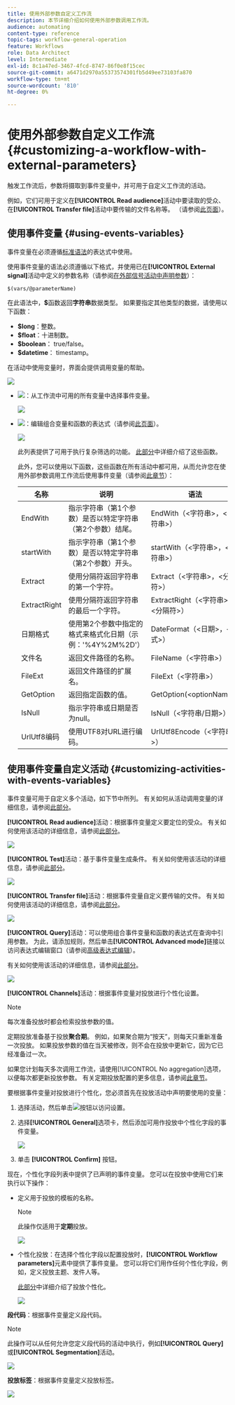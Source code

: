 ```yaml
---
title: 使用外部参数自定义工作流
description: 本节详细介绍如何使用外部参数调用工作流。
audience: automating
content-type: reference
topic-tags: workflow-general-operation
feature: Workflows
role: Data Architect
level: Intermediate
exl-id: 8c1a47ed-3467-4fcd-8747-86f0e8f15cec
source-git-commit: a6471d2970a55373574301fb5d49ee73103fa870
workflow-type: tm+mt
source-wordcount: '810'
ht-degree: 0%

---
```


# 使用外部参数自定义工作流 {#customizing-a-workflow-with-external-parameters}

触发工作流后，参数将摄取到事件变量中，并可用于自定义工作流的活动。

例如，它们可用于定义在&#x200B;**[!UICONTROL Read audience]**&#x200B;活动中要读取的受众、在&#x200B;**[!UICONTROL Transfer file]**&#x200B;活动中要传输的文件名称等。 （请参阅[此页面](../../automating/using/customizing-workflow-external-parameters.md)）。

## 使用事件变量 {#using-events-variables}

事件变量在必须遵循[标准语法](../../automating/using/advanced-expression-editing.md#standard-syntax)的表达式中使用。

使用事件变量的语法必须遵循以下格式，并使用已在&#x200B;**[!UICONTROL External signal]**&#x200B;活动中定义的参数名称（请参阅[在外部信号活动中声明参数](../../automating/using/declaring-parameters-external-signal.md)）：

```
$(vars/@parameterName)
```

在此语法中，**$**&#x200B;函数返回&#x200B;**字符串**&#x200B;数据类型。 如果要指定其他类型的数据，请使用以下函数：

* **$long**：整数。
* **$float**：十进制数。
* **$boolean**： true/false。
* **$datetime**： timestamp。

在活动中使用变量时，界面会提供调用变量的帮助。

![](assets/extsignal_callparameter.png)

* ![](assets/extsignal_picker.png)：从工作流中可用的所有变量中选择事件变量。

  ![](assets/wkf_test_activity_variables.png)

* ![](assets/extsignal_expression_editor.png)：编辑组合变量和函数的表达式（请参阅[此页面](../../automating/using/advanced-expression-editing.md)）。

  ![](assets/wkf_test_activity_variables_expression.png)

  此列表提供了可用于执行复杂筛选的功能。 [此部分](../../automating/using/list-of-functions.md)中详细介绍了这些函数。

  此外，您可以使用以下函数，这些函数在所有活动中都可用，从而允许您在使用外部参数调用工作流后使用事件变量（请参阅[此章节](../../automating/using/customizing-workflow-external-parameters.md#customizing-activities-with-events-variables)）：

  | 名称 | 说明 | 语法 |
  | ---------|----------|---------|
  | EndWith | 指示字符串（第1个参数）是否以特定字符串（第2个参数）结尾。 | EndWith（&lt;字符串>，&lt;字符串>） |
  | startWith | 指示字符串（第1个参数）是否以特定字符串（第2个参数）开头。 | startWith（&lt;字符串>，&lt;字符串>） |
  | Extract | 使用分隔符返回字符串的第一个字符。 | Extract（&lt;字符串>，&lt;分隔符>） |
  | ExtractRight | 使用分隔符返回字符串的最后一个字符。 | ExtractRight（&lt;字符串>，&lt;分隔符>） |
  | 日期格式 | 使用第2个参数中指定的格式来格式化日期（示例：&#39;%4Y%2M%2D&#39;） | DateFormat（&lt;日期>，&lt;格式>） |
  | 文件名 | 返回文件路径的名称。 | FileName（&lt;字符串>） |
  | FileExt | 返回文件路径的扩展名。 | FileExt（&lt;字符串>） |
  | GetOption | 返回指定函数的值。 | GetOption(&lt;optionName>) |
  | IsNull | 指示字符串或日期是否为null。 | IsNull（&lt;字符串/日期>） |
  | UrlUtf8编码 | 使用UTF8对URL进行编码。 | UrlUtf8Encode（&lt;字符串>） |

## 使用事件变量自定义活动 {#customizing-activities-with-events-variables}

事件变量可用于自定义多个活动，如下节中所列。 有关如何从活动调用变量的详细信息，请参阅[此部分](../../automating/using/customizing-workflow-external-parameters.md#using-events-variables)。

**[!UICONTROL Read audience]**&#x200B;活动：根据事件变量定义要定位的受众。 有关如何使用该活动的详细信息，请参阅[此部分](../../automating/using/read-audience.md)。

![](assets/extsignal_activities_audience.png)

**[!UICONTROL Test]**&#x200B;活动：基于事件变量生成条件。 有关如何使用该活动的详细信息，请参阅[此部分](../../automating/using/test.md)。

![](assets/extsignal_activities_test.png)

**[!UICONTROL Transfer file]**&#x200B;活动：根据事件变量自定义要传输的文件。 有关如何使用该活动的详细信息，请参阅[此部分](../../automating/using/transfer-file.md)。

![](assets/extsignal_activities_transfer.png)

**[!UICONTROL Query]**&#x200B;活动：可以使用组合事件变量和函数的表达式在查询中引用参数。 为此，请添加规则，然后单击&#x200B;**[!UICONTROL Advanced mode]**&#x200B;链接以访问表达式编辑窗口（请参阅[高级表达式编辑](../../automating/using/advanced-expression-editing.md)）。

有关如何使用该活动的详细信息，请参阅[此部分](../../automating/using/query.md)。

![](assets/extsignal_activities_query.png)

**[!UICONTROL Channels]**&#x200B;活动：根据事件变量对投放进行个性化设置。

>[!NOTE]
>
>每次准备投放时都会检索投放参数的值。
>
>定期投放准备基于投放&#x200B;**聚合期**。 例如，如果聚合期为“按天”，则每天只重新准备一次投放。 如果投放参数的值在当天被修改，则不会在投放中更新它，因为它已经准备过一次。
>
>如果您计划每天多次调用工作流，请使用[!UICONTROL No aggregation]选项，以便每次都更新投放参数。 有关定期投放配置的更多信息，请参阅[此章节](/help/automating/using/email-delivery.md#configuration)。

要根据事件变量对投放进行个性化，您必须首先在投放活动中声明要使用的变量：

1. 选择活动，然后单击![](assets/dlv_activity_params-24px.png)按钮以访问设置。
1. 选择&#x200B;**[!UICONTROL General]**&#x200B;选项卡，然后添加可用作投放中个性化字段的事件变量。

   ![](assets/extsignal_activities_delivery.png)

1. 单击 **[!UICONTROL Confirm]** 按钮。

现在，个性化字段列表中提供了已声明的事件变量。 您可以在投放中使用它们来执行以下操作：

* 定义用于投放的模板的名称。

  >[!NOTE]
  >
  >此操作仅适用于&#x200B;**定期**&#x200B;投放。

  ![](assets/extsignal_activities_template.png)

* 个性化投放：在选择个性化字段以配置投放时，**[!UICONTROL Workflow parameters]**&#x200B;元素中提供了事件变量。 您可以将它们用作任何个性化字段，例如，定义投放主题、发件人等。

  [此部分](../../designing/using/personalization.md)中详细介绍了投放个性化。

  ![](assets/extsignal_activities_perso.png)

**段代码**：根据事件变量定义段代码。

>[!NOTE]
>
>此操作可以从任何允许您定义段代码的活动中执行，例如&#x200B;**[!UICONTROL Query]**&#x200B;或&#x200B;**[!UICONTROL Segmentation]**&#x200B;活动。

![](assets/extsignal_activities_segment.png)

**投放标签**：根据事件变量定义投放标签。

![](assets/extsignal_activities_label.png)
